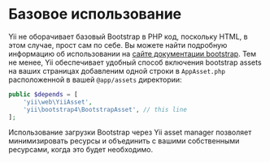 Базовое использование
===========

Yii не оборачивает базовый Bootstrap в PHP код, поскольку HTML, в этом случае, прост сам по себе. Вы можете найти подробную информацию об использовании на [сайте документации bootstrap](http://getbootstrap.com/css/). Тем не менее, Yii обеспечивает удобный способ включения bootstrap assets на ваших страницах добавленим одной строки в `AppAsset.php` расположенной в вашей `@app/assets` директории:

```php
public $depends = [
    'yii\web\YiiAsset',
    'yii\bootstrap4\BootstrapAsset', // this line
];
```

Использование загрузки Bootstrap через Yii asset manager позволяет минимизировать ресурсы и объединить с вашими собственными ресурсами, когда это будет необходимо.